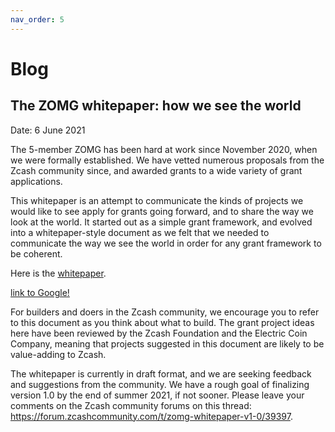 ```yaml
---
nav_order: 5
---
```


# Blog

## The ZOMG whitepaper: how we see the world
Date: 6 June 2021

The 5-member ZOMG has been hard at work since November 2020, when we were formally established. We have vetted numerous proposals from the Zcash community since, and awarded grants to a wide variety of grant applications. 

This whitepaper is an attempt to communicate the kinds of projects we would like to see apply for grants going forward, and to share the way we look at the world. It started out as a simple grant framework, and evolved into a whitepaper-style document as we felt that we needed to communicate the way we see the world in order for any grant framework to be coherent. 

Here is the [whitepaper](https://github.com/ZcashFoundation/zomg/blob/master/whitepaper/ZOMG_whitepaper_v1.0_published.pdf). 

[link to Google!](http://google.com)

For builders and doers in the Zcash community, we encourage you to refer to this document as you think about what to build. The grant project ideas here have been reviewed by the Zcash Foundation and the Electric Coin Company, meaning that projects suggested in this document are likely to be value-adding to Zcash. 

The whitepaper is currently in draft format, and we are seeking feedback and suggestions from the community. We have a rough goal of finalizing version 1.0 by the end of summer 2021, if not sooner. Please leave your comments on the Zcash community forums on this thread: https://forum.zcashcommunity.com/t/zomg-whitepaper-v1-0/39397. 
